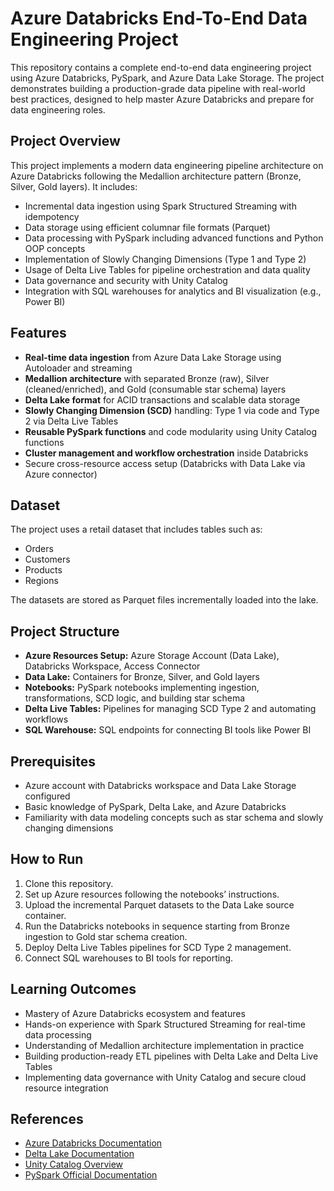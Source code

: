 # Azure Databricks End-To-End Data Engineering Project

This repository contains a complete end-to-end data engineering project using Azure Databricks, PySpark, and Azure Data Lake Storage. The project demonstrates building a production-grade data pipeline with real-world best practices, designed to help master Azure Databricks and prepare for data engineering roles.

## Project Overview

This project implements a modern data engineering pipeline architecture on Azure Databricks following the Medallion architecture pattern (Bronze, Silver, Gold layers). It includes:

- Incremental data ingestion using Spark Structured Streaming with idempotency
- Data storage using efficient columnar file formats (Parquet)
- Data processing with PySpark including advanced functions and Python OOP concepts
- Implementation of Slowly Changing Dimensions (Type 1 and Type 2)
- Usage of Delta Live Tables for pipeline orchestration and data quality
- Data governance and security with Unity Catalog
- Integration with SQL warehouses for analytics and BI visualization (e.g., Power BI)

## Features

- **Real-time data ingestion** from Azure Data Lake Storage using Autoloader and streaming
- **Medallion architecture** with separated Bronze (raw), Silver (cleaned/enriched), and Gold (consumable star schema) layers
- **Delta Lake format** for ACID transactions and scalable data storage
- **Slowly Changing Dimension (SCD)** handling: Type 1 via code and Type 2 via Delta Live Tables
- **Reusable PySpark functions** and code modularity using Unity Catalog functions
- **Cluster management and workflow orchestration** inside Databricks
- Secure cross-resource access setup (Databricks with Data Lake via Azure connector)
  
## Dataset

The project uses a retail dataset that includes tables such as:

- Orders
- Customers
- Products
- Regions

The datasets are stored as Parquet files incrementally loaded into the lake.

## Project Structure

- **Azure Resources Setup:** Azure Storage Account (Data Lake), Databricks Workspace, Access Connector
- **Data Lake:** Containers for Bronze, Silver, and Gold layers
- **Notebooks:** PySpark notebooks implementing ingestion, transformations, SCD logic, and building star schema
- **Delta Live Tables:** Pipelines for managing SCD Type 2 and automating workflows
- **SQL Warehouse:** SQL endpoints for connecting BI tools like Power BI

## Prerequisites

- Azure account with Databricks workspace and Data Lake Storage configured
- Basic knowledge of PySpark, Delta Lake, and Azure Databricks
- Familiarity with data modeling concepts such as star schema and slowly changing dimensions

## How to Run

1. Clone this repository.
2. Set up Azure resources following the notebooks’ instructions.
3. Upload the incremental Parquet datasets to the Data Lake source container.
4. Run the Databricks notebooks in sequence starting from Bronze ingestion to Gold star schema creation.
5. Deploy Delta Live Tables pipelines for SCD Type 2 management.
6. Connect SQL warehouses to BI tools for reporting.

## Learning Outcomes

- Mastery of Azure Databricks ecosystem and features
- Hands-on experience with Spark Structured Streaming for real-time data processing
- Understanding of Medallion architecture implementation in practice
- Building production-ready ETL pipelines with Delta Lake and Delta Live Tables
- Implementing data governance with Unity Catalog and secure cloud resource integration

## References

- [Azure Databricks Documentation](https://docs.microsoft.com/en-us/azure/databricks/)
- [Delta Lake Documentation](https://delta.io/)
- [Unity Catalog Overview](https://docs.microsoft.com/en-us/azure/databricks/unity-catalog/)
- [PySpark Official Documentation](https://spark.apache.org/docs/latest/api/python/)

